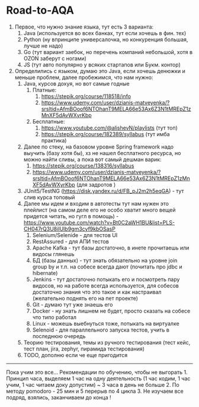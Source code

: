 # Road-to-AQA
1. Первое, что нужно знание языка, тут есть 3 варианта:
	1. Java (используется во всех банках, тут если хочешь в фин. тех)
	2. Python (ну впринципе универсалочка, но конкуренция большая, лучше не надо)
	3. Go (тут вариант заебок, но перечень компаний небольшой, хотя в OZON заберут с ногами)
	4. JS (тут авто популярно у всяких стартапов или Букм. контор)
2. Определились с языком, думаю это Java, если хочешь денюжки и меньше проблем, далее пробежимся, что нам нужно:
	1. Java, курсов дохуя, но вот самые годные
		1. Платные:
			1. https://stepik.org/course/118518/info
			2. https://www.udemy.com/user/dzianis-matveyenka/?srsltid=AfmBOoof6NTOhanT9MELA66e53Ax6Z3N1tMREpZ1zMnXF5dAvWXyrKbp
		2. Бесплатные:
			1. https://www.youtube.com/@alishevN/playlists (тут топ)
			2. https://stepik.org/course/182389/syllabus (тут имба практика)
	2. Далее по стеку, на базовом уровне Spring framework надо выучить (базу хотя бы), хз не нашел бесплатного ресурса, но можно найти сливы, а пока вот самый дешман варик:
		1. https://stepik.org/course/138316/syllabus
		2. https://www.udemy.com/user/dzianis-matveyenka/?srsltid=AfmBOoof6NTOhanT9MELA66e53Ax6Z3N1tMREpZ1zMnXF5dAvWXyrKbp (для задротов )
	3. JUnit5/TestNG (https://disk.yandex.ru/d/FB_pJ2m2h5eqGA) - тут слив курса топовый
	4. Далее мы идем и входим в автотесты тут нам нужен это плейлист (на самом деле его не особо хватит много вещей придется читать, но гугл в помощь) -  https://www.youtube.com/watch?v=Bt0C2aWH1BU&list=PLS-CH047rQ3U8iIUIb9gm3cyf9kbOSasP
		1. Selenium/Selenide - для тестов UI
		2. RestAssured - для АПИ тестов
		3. Apache Kafka - тут базы достаточно, в инете прочитаешь или видосы глянешь
		4. БД (базы данных) - тут знать обязательно на уровне join group by и т.п. на собесе всегда дают (почитать про jdbc и hibernate)
		5. Jenkins - тут достаточно потыкать его и посмотреть пару видосов, но на работе  всегда используется, для собесов достаточно знания что это такое и как настраивал (желательно поднять его на пет проекте)
		6. Git - думаю тут уже знаешь его
		7. Docker - ну знать лишнем не будет, просто сказать на собесе что типо работал
		8. Linux - можешь выебнуться тоже, потыкать на виртуалке
		9. Selenoid - для параллельного запуска тестов, учить в последнюю очередь
	5. Теорию тестирования, темы из ручного тестирования (тест кейс, тест план, jira, zephyr, пирамида тестирования)
	6. TODO, дополню если че еще пригодится
---
Пока учим это все...
Рекомендации по обучению, чтобы не выгорать
	1. Принцип часа, выделяем 1 час на одну деятельность (1 час кодим, 1 час учим, 1 час читаем доку допустим) ~ 3 часа в день не больше
	2. По методу pomodoro - 25 мин и 5 перерыв по 4 цикла
	3. Не изучаем все подряд, взялись, заканчиваем до конца !
